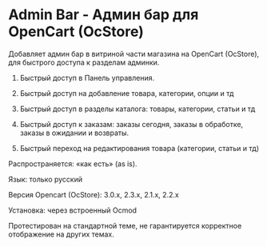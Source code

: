 # Admin Bar - Админ бар для OpenCart (OcStore)

Добавляет админ бар в витриной части магазина на OpenCart (OcStore), для быстрого доступа к разделам админки.

1) Быстрый доступ в Панель управления.

2) Быстрый доступ на добавление товара, категории, опции и тд

3) Быстрый доступ в разделы каталога: товары, категории, статьи и тд

4) Быстрый доступ к заказам: заказы сегодня, заказы в обработке, заказы в ожидании и возвраты.

5) Быстрый переход на редактирования товара (категории, статьи и тд)

 

Распространяется: «как есть» (as is).

Язык: только русский

Версия Opencart (OcStore): 3.0.x, 2.3.х, 2.1.х, 2.2.х

Установка: через встроенный Ocmod

Протестирован на стандартной теме, не гарантируется корректное отображение на других темах.
